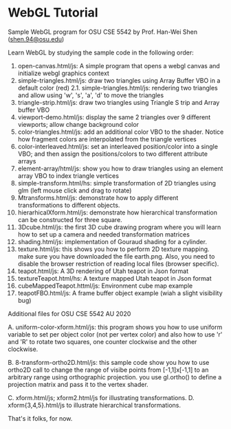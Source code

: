 # WebGL Tutorial
Sample WebGL program for OSU CSE 5542 
by Prof. Han-Wei Shen (shen.94@osu.edu) 

Learn WebGL by studying the sample code in the following order: 

1. open-canvas.html/js:  A simple program that opens a webgl canvas and initialize webgl graphics context 
2. simple-triangles.html/js: draw two triangles using Array Buffer VBO in a default color (red) 
  2.1. simple-triangles.html/js: rendering two triangles and allow using 'w', 's', 'a', 'd' to move the triangles
3. triangle-strip.html/js: draw two triangles using Triangle S trip and Array buffer VBO
4. viewport-demo.html/js: display the same 2 triangles over 9 different viewports; allow change background color
5. color-triangles.html/js: add an additional color VBO to the shader. Notice how fragment colors are interpolated from the triangle vertices 
6. color-interleaved.html/js: set an interleaved position/color into a single VBO; and then assign the positions/colors to two different attribute arrays 
7. element-array/html/js: show you how to draw triangles using an element array VBO to index triangle vertices 
8. simple-transform.html/hs: simple transformation of 2D triangles using glm (left mouse click and drag to rotate) 
9. Mtransforms.html/js: demonstrate how to apply different transformations to different objects. 
10. hierarhicalXform.html/js: demonstrate how hierarchical transformation can be constructed for three square. 
11. 3Dcube.html/js: the first 3D cube drawing program where you will learn how to set up a camera and needed transformation matrices  
12. shading.html/js: implementation of Gouraud shading for a cylinder.  
13. texture.html/js: this shows you how to perform 2D texture mapping. make sure you have downloaded the file earth.png. Also, you need to disable the browser restriction of reading local files (browser specific). 
14. teapot.html/js: A 3D rendering of Utah teapot in Json format
15. textureTeapot.html/hs: A texture mapped Utah teapot in Json format
16. cubeMappedTeapot.httml/js: Environment cube map example 
17. teapotFBO.html/js: A frame buffer object example (wiah a slight visibility bug)  


Additional files for OSU CSE 5542 AU 2020 

A. uniform-color-xform.html/js: this program shows you how to use uniform variable to set per object color (not per vertex color) and also how to use 'r' and 'R' to rotate two squares, one counter clockwise and the other clockwise.

B. 8-transform-ortho2D.html/js: this sample code show you how to use ortho2D call to change the range of visibe points from [-1,1]x[-1,1] to an arbitrary range using orthographic projection.  you use gl.ortho() to define a projection matrix and pass it to the vertex shader. 

C. xform.html/js; xform2.html/js for illustrating transformations. 
D. xform{3,4,5}.html/js to illustrate hierarchical transformations. 
 
That's it folks, for now.

